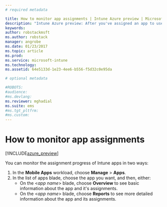 ```yaml
---
# required metadata

title: How to monitor app assignments | Intune Azure preview | Microsoft Docs
description: "Intune Azure preview: After you've assigned an app to users or devices, use this information to help you monitor its status."
keywords:
author: robstackmsft
ms.author: robstack
manager: angrobe
ms.date: 01/23/2017
ms.topic: article
ms.prod:
ms.service: microsoft-intune
ms.technology:
ms.assetid: 64e5133d-1e23-4ee6-b556-f5d32c0e95da

# optional metadata

#ROBOTS:
#audience:
#ms.devlang:
ms.reviewer: mghadial
ms.suite: ems
#ms.tgt_pltfrm:
#ms.custom:
---
```


# How to monitor app assignments

[!INCLUDE[azure_preview](../includes/azure_preview.md)]

You can monitor the assignment progress of Intune apps in two ways:

1. In the **Mobile Apps** workload, choose **Manage** > **Apps**.
2. In the list of apps blade, choose the app you want, and then, either:
	- On the <*app name*> blade, choose **Overview** to see basic information about the app and it's assignments.
	- On the <*app name*> blade, choose **Reports** to see more detailed information about the app and its assignments.
